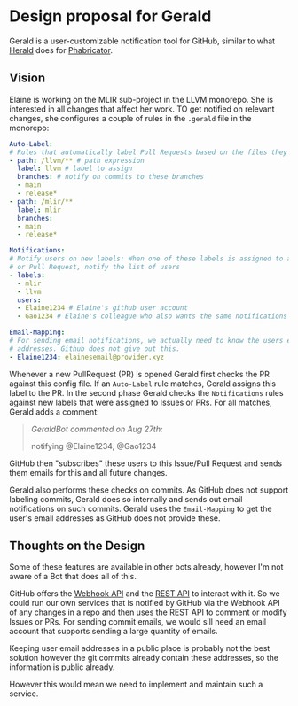 # Design proposal for Gerald

Gerald is a user-customizable notification tool for GitHub, similar to what
[Herald](https://secure.phabricator.com/book/phabricator/article/herald/) does
for [Phabricator](https://www.phacility.com/phabricator/).

## Vision

Elaine is working on the MLIR sub-project in the LLVM monorepo. She is
interested in all changes that affect her work. TO get notified on relevant
changes, she configures a couple of rules in the `.gerald` file in the monorepo:

```yaml
Auto-Label:
# Rules that automatically label Pull Requests based on the files they modify
- path: /llvm/** # path expression 
  label: llvm # label to assign
  branches: # notify on commits to these branches 
  - main
  - release*
- path: /mlir/**
  label: mlir
  branches:
  - main
  - release*

Notifications:
# Notify users on new labels: When one of these labels is assigned to an issue
# or Pull Request, notify the list of users
- labels: 
  - mlir
  - llvm  
  users: 
  - Elaine1234 # Elaine's github user account
  - Gao1234 # Elaine's colleague who also wants the same notifications

Email-Mapping:
# For sending email notifications, we actually need to know the users email 
# addresses. Github does not give out this.
- Elaine1234: elainesemail@provider.xyz
```

Whenever a new PullRequest (PR) is opened Gerald first checks the PR
against this config file. If an `Auto-Label` rule matches, Gerald assigns this
label to the PR. In the second phase Gerald checks the `Notifications` rules
against new labels that were assigned to Issues or PRs. For all matches, Gerald
adds a comment:

> *GeraldBot commented on Aug 27th:*
>
> notifying @Elaine1234, @Gao1234

GitHub then "subscribes" these users to this Issue/Pull Request and sends them
emails for this and all future changes.

Gerald also performs these checks on commits. As GitHub does not support
labeling commits, Gerald does so internally and sends out email notifications on
such commits. Gerald uses the `Email-Mapping` to get the user's email addresses
as GitHub does not provide these.

## Thoughts on the Design

Some of these features are available in other bots already, however I'm not
aware of a Bot that does all of this.

GitHub offers the
[Webhook
API](https://docs.github.com/en/developers/webhooks-and-events/webhooks)
and the [REST API](https://docs.github.com/en/rest) to interact with it. So we
could run our own services that is notified by GitHub via the Webhook API of any
changes in a repo and then uses the REST API to comment or modify Issues or PRs.
For sending commit emails, we would sill need an email account that supports
sending a large quantity of emails.

Keeping user email addresses in a public place is probably not the best solution
however the git commits already contain these addresses, so the information is
public already.

However this would mean we need to implement and maintain such a service.
